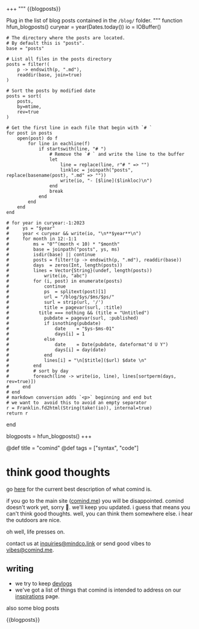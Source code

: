 +++
"""
    {{blogposts}}

Plug in the list of blog posts contained in the `/blog/` folder.
"""
function hfun_blogposts()
    curyear = year(Dates.today())
    io = IOBuffer()

    # The directory where the posts are located.
    # By default this is "posts".
    base = "posts"

    # List all files in the posts directory
    posts = filter!(
        p -> endswith(p, ".md"), 
        readdir(base, join=true)
    )

    # Sort the posts by modified date
    posts = sort(
        posts,
        by=mtime,
        rev=true
    )
    
    # Get the first line in each file that begin with `# `
    for post in posts
        open(post) do f
            for line in eachline(f)
                if startswith(line, "# ")
                    # Remove the `# ` and write the line to the buffer
                    let 
                        line = replace(line, r"# " => "")
                        linkloc = joinpath("posts", replace(basename(post), ".md" => ""))
                        write(io, "- [$line]($linkloc)\n")
                    end
                    break
                end
            end
        end
    end

    # for year in curyear:-1:2023
    #     ys = "$year"
    #     year < curyear && write(io, "\n**$year**\n")
    #     for month in 12:-1:1
    #         ms = "0"^(month < 10) * "$month"
    #         base = joinpath("posts", ys, ms)
    #         isdir(base) || continue
    #         posts = filter!(p -> endswith(p, ".md"), readdir(base))
    #         days  = zeros(Int, length(posts))
    #         lines = Vector{String}(undef, length(posts))
    #             write(io, "abc")
    #         for (i, post) in enumerate(posts)
    #             continue
    #             ps  = splitext(post)[1]
    #             url = "/blog/$ys/$ms/$ps/"
    #             surl = strip(url, '/')
    #             title = pagevar(surl, :title)
	# 			title === nothing && (title = "Untitled")
    #             pubdate = pagevar(surl, :published)
    #             if isnothing(pubdate)
    #                 date    = "$ys-$ms-01"
    #                 days[i] = 1
    #             else
    #                 date    = Date(pubdate, dateformat"d U Y")
    #                 days[i] = day(date)
    #             end
    #             lines[i] = "\n[$title]($url) $date \n"
    #         end
    #         # sort by day
    #         foreach(line -> write(io, line), lines[sortperm(days, rev=true)])
    #     end
    # end
    # markdown conversion adds `<p>` beginning and end but
    # we want to  avoid this to avoid an empty separator
    r = Franklin.fd2html(String(take!(io)), internal=true)
    return r
end

blogposts = hfun_blogposts()
+++

@def title = "comind"
@def tags = ["syntax", "code"]


# think good thoughts

go [here](/posts/what-is-comind) for the current best description of what comind is.

if you go to the main site ([comind.me](https://comind.me)) you will be disappointed. comind doesn't work yet, sorry 🤙. we'll keep you updated. i guess that means you can't think good thoughts. well, you can think them somewhere else. i hear the outdoors are nice.

oh well, life presses on.

contact us at [inquiries@mindco.link](mailto:inquiries@mindco.link) or send good vibes to [vibes@comind.me](mailto:vibes@comind.me).

## writing

- we try to keep [devlogs](/devlogs/)
- we've got a list of things that comind is intended to address on our [inspirations](/inspirations) page.


also some blog posts

{{blogposts}}
